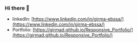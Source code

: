 ### Hi there 👋

<!--
**girmaD/girmaD** is a ✨ _special_ ✨ repository because its `README.md` (this file) appears on your GitHub profile.

Here are some ideas to get you started:

- 🔭 I’m currently working on ...
- 🌱 I’m currently learning ...
- 👯 I’m looking to collaborate on ...
- 🤔 I’m looking for help with ...
- 💬 Ask me about ...
- 📫 How to reach me: ...
- 😄 Pronouns: ...
- ⚡ Fun fact: ...
-->
* linkedIn:  [https://www.linkedin.com/in/girma-ebssa/](https://www.linkedin.com/in/girma-ebssa/) 
* Portfolio: [https://girmad.github.io/Responsive_Portfolio/](https://girmad.github.io/Responsive_Portfolio/)
